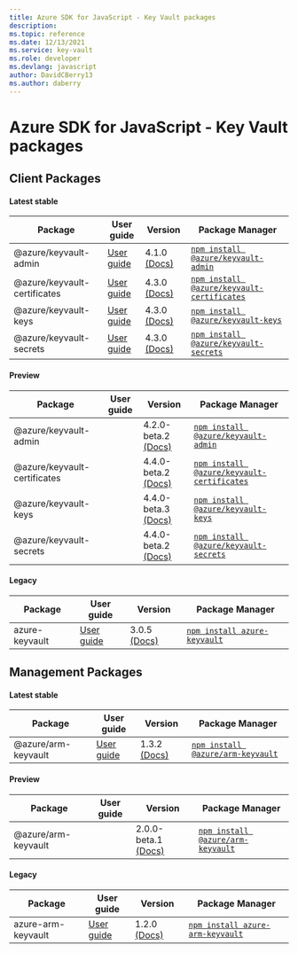 ```yaml
---
title: Azure SDK for JavaScript - Key Vault packages
description: 
ms.topic: reference
ms.date: 12/13/2021
ms.service: key-vault
ms.role: developer
ms.devlang: javascript
author: DavidCBerry13
ms.author: daberry
---
```


# Azure SDK for JavaScript - Key Vault packages

## Client Packages

#### Latest stable

| Package               | User guide                           | Version                | Package Manager                |
|-----------------------|--------------------------------------|------------------------|--------------------------------|
| @azure/keyvault-admin  | [User guide](/javascript/sdk-demo/key-vault/keyvault-admin/azure-keyvault-admin/readme)  | 4.1.0 [(Docs)](/javascript/sdk-demo/key-vault/keyvault-admin/azure-keyvault-admin/stable)  | [`npm install @azure/keyvault-admin`](https://www.npmjs.com/package/%40azure%2Fkeyvault-admin) |
| @azure/keyvault-certificates  | [User guide](/javascript/sdk-demo/key-vault/keyvault-certificates/azure-keyvault-certificates/readme)  | 4.3.0 [(Docs)](/javascript/sdk-demo/key-vault/keyvault-certificates/azure-keyvault-certificates/stable)  | [`npm install @azure/keyvault-certificates`](https://www.npmjs.com/package/%40azure%2Fkeyvault-certificates) |
| @azure/keyvault-keys  | [User guide](/javascript/sdk-demo/key-vault/keyvault-keys/azure-keyvault-keys/readme)  | 4.3.0 [(Docs)](/javascript/sdk-demo/key-vault/keyvault-keys/azure-keyvault-keys/stable)  | [`npm install @azure/keyvault-keys`](https://www.npmjs.com/package/%40azure%2Fkeyvault-keys) |
| @azure/keyvault-secrets  | [User guide](/javascript/sdk-demo/key-vault/keyvault-secrets/azure-keyvault-secrets/readme)  | 4.3.0 [(Docs)](/javascript/sdk-demo/key-vault/keyvault-secrets/azure-keyvault-secrets/stable)  | [`npm install @azure/keyvault-secrets`](https://www.npmjs.com/package/%40azure%2Fkeyvault-secrets) |
 

#### Preview

| Package               | User guide                           | Version                | Package Manager                |
|-----------------------|--------------------------------------|------------------------|--------------------------------|
| @azure/keyvault-admin  |   | 4.2.0-beta.2 [(Docs)](/javascript/sdk-demo/key-vault/keyvault-admin/azure-keyvault-admin/beta)  | [`npm install @azure/keyvault-admin`](https://www.npmjs.com/package/%40azure%2Fkeyvault-admin%404.2.0-beta.2) |
| @azure/keyvault-certificates  |   | 4.4.0-beta.2 [(Docs)](/javascript/sdk-demo/key-vault/keyvault-certificates/azure-keyvault-certificates/beta)  | [`npm install @azure/keyvault-certificates`](https://www.npmjs.com/package/%40azure%2Fkeyvault-certificates%404.4.0-beta.2) |
| @azure/keyvault-keys  |   | 4.4.0-beta.3 [(Docs)](/javascript/sdk-demo/key-vault/keyvault-keys/azure-keyvault-keys/beta)  | [`npm install @azure/keyvault-keys`](https://www.npmjs.com/package/%40azure%2Fkeyvault-keys%404.4.0-beta.3) |
| @azure/keyvault-secrets  |   | 4.4.0-beta.2 [(Docs)](/javascript/sdk-demo/key-vault/keyvault-secrets/azure-keyvault-secrets/beta)  | [`npm install @azure/keyvault-secrets`](https://www.npmjs.com/package/%40azure%2Fkeyvault-secrets%404.4.0-beta.2) |
 


#### Legacy

| Package               | User guide                           | Version                | Package Manager                |
|-----------------------|--------------------------------------|------------------------|--------------------------------|
| azure-keyvault  | [User guide](/javascript/sdk-demo/key-vault/legacy/keyvault/azure-keyvault/readme)  | 3.0.5 [(Docs)](/javascript/sdk-demo/key-vault/legacy/keyvault/azure-keyvault/legacy)  | [`npm install azure-keyvault`](https://www.npmjs.com/package/azure-keyvault%403.0.5) |
 
 

## Management Packages

#### Latest stable

| Package               | User guide                           | Version                | Package Manager                |
|-----------------------|--------------------------------------|------------------------|--------------------------------|
| @azure/arm-keyvault  | [User guide](/javascript/sdk-demo/key-vault/arm-keyvault/azure-arm-keyvault/readme)  | 1.3.2 [(Docs)](/javascript/sdk-demo/key-vault/arm-keyvault/azure-arm-keyvault/stable)  | [`npm install @azure/arm-keyvault`](https://www.npmjs.com/package/%40azure%2Farm-keyvault) |
 

#### Preview

| Package               | User guide                           | Version                | Package Manager                |
|-----------------------|--------------------------------------|------------------------|--------------------------------|
| @azure/arm-keyvault  |   | 2.0.0-beta.1 [(Docs)](/javascript/sdk-demo/key-vault/arm-keyvault/azure-arm-keyvault/beta)  | [`npm install @azure/arm-keyvault`](https://www.npmjs.com/package/%40azure%2Farm-keyvault%402.0.0-beta.1) |
 

#### Legacy

| Package               | User guide                           | Version                | Package Manager                |
|-----------------------|--------------------------------------|------------------------|--------------------------------|
| azure-arm-keyvault  | [User guide](/javascript/sdk-demo/key-vault/legacy/arm-keyvault/azure-arm-keyvault/readme)  | 1.2.0 [(Docs)](/javascript/sdk-demo/key-vault/legacy/arm-keyvault/azure-arm-keyvault/legacy)  | [`npm install azure-arm-keyvault`](https://www.npmjs.com/package/azure-arm-keyvault%401.2.0) |
 
 

